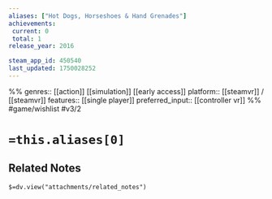 ```yaml
---
aliases: ["Hot Dogs, Horseshoes & Hand Grenades"]
achievements:
 current: 0
 total: 1
release_year: 2016

steam_app_id: 450540
last_updated: 1750028252
---
```

%%
genres:: [[action]] [[simulation]] [[early access]]
platform:: [[steamvr]] / [[steamvr]]
features:: [[single player]]
preferred_input:: [[controller vr]]
%%
#game/wishlist
#v3/2

# `=this.aliases[0]`
## Related Notes
`$=dv.view("attachments/related_notes")`